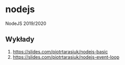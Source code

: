 # nodejs
NodeJS 2019/2020

## Wykłady

1. https://slides.com/piotrtarasiuk/nodejs-basic
2. https://slides.com/piotrtarasiuk/nodejs-event-loop